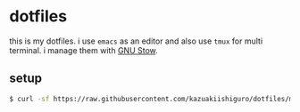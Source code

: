 # dotfiles

this is my dotfiles. i use `emacs` as an editor and also use `tmux`
for multi terminal. i manage them with [GNU Stow](https://www.gnu.org/software/stow/).

## setup

``` bash
$ curl -sf https://raw.githubusercontent.com/kazuakiishiguro/dotfiles/master/init.sh | sh -s
```
